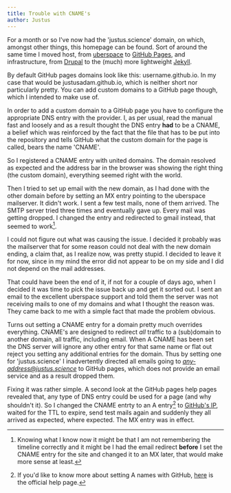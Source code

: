 ```yaml
---
title: Trouble with CNAME's
author: Justus
---
```


For a month or so I've now had the 'justus.science' domain, on which, amongst other things, this homepage can be found. Sort of around the same time I moved host, from [uberspace](https://uberspace.de) to [GitHub Pages](https://pages.github.com), and infrastructure, from [Drupal](https://drupal.org) to the (much) more lightweight [Jekyll](http://jekyllrb.com).

By default GitHub pages domains look like this: username.github.io. In my case that would be justusadam.github.io, which is neither short nor particularly pretty. You can add custom domains to a GitHub page though, which I intended to make use of.

In order to add a custom domain to a GitHub page you have to configure the appropriate DNS entry with the provider. I, as per usual, read the manual fast and loosely and as a result thought the DNS entry **had** to be a CNAME, a belief which was reinforced by the fact that the file that has to be put into the repository and tells GitHub what the custom domain for the page is called, bears the name 'CNAME'.

So I registered a CNAME entry with united domains. The domain resolved as expected and the address bar in the browser was showing the right thing (the custom domain), everything seemed right with the world.

Then I tried to set up email with the new domain, as I had done with the other domain before by setting an MX entry pointing to the uberspace mailserver. It didn't work. I sent a few test mails, none of them arrived. The SMTP server tried three times and eventually gave up. Every mail was getting dropped. I changed the entry and redirected to gmail instead, that seemed to work[^gmail].

[^gmail]:
    Knowing what I know now it might be that I am not remembering the timeline correctly and it might be I had the email redirect **before** I set the CNAME entry for the site and changed it to an MX later, that would make more sense at least.

I could not figure out what was causing the issue. I decided it probably was the mailserver that for some reason could not deal with the new domain ending, a claim that, as I realize now, was pretty stupid. I decided to leave it for now, since in my mind the error did not appear to be on my side and I did not depend on the mail addresses.

That could have been the end of it, if not for a couple of days ago, when I decided it was time to pick the issue back up and get it sorted out. I sent an email to the excellent uberspace support and told them the server was not receiving mails to one of my domains and what I thought the reason was. They came back to me with a simple fact that made the problem obvious.

Turns out setting a CNAME entry for a domain pretty much overrides everything. CNAME's are designed to redirect *all* traffic to a (sub)domain to another domain, all traffic, including email. When A CNAME has been set the DNS server will ignore any other entry for that same name or flat out reject you setting any additional entries for the domain. Thus by setting one for 'justus.science' I inadvertently directed all emails going to *any-address@justus.science* to GitHub pages, which does not provide an email service and as a result dropped them.

Fixing it was rather simple. A second look at the GitHub pages help pages revealed that, any type of DNS entry could be used for a page (and why shouldn't it). So I changed the CNAME entrty to an A entry[^aentry] to [GitHub's IP][githubname], waited for the TTL to expire, send test mails again and suddenly they all arrived as expected, where expected. The MX entry was in effect.

[githubname]: https://help.github.com/articles/tips-for-configuring-an-a-record-with-your-dns-provider/

[^aentry]:
    If you'd like to know more about setting A names with GitHub, [here][githubname] is the official help page.
